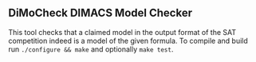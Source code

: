 DiMoCheck DIMACS Model Checker
------------------------------

This tool checks that a claimed model in the output format of the SAT
competition indeed is a model of the given formula.  To compile and
build run `./configure && make` and optionally `make test`.
